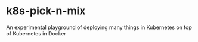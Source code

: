 # k8s-pick-n-mix
An experimental playground of deploying many things in Kubernetes on top of Kubernetes in Docker
